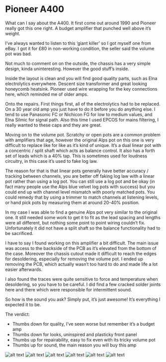 # Pioneer A400

What can I say about the A400. It first come out around 1990 and Pioneer really got this one right. A budget amplifier that punched well above it’s weight.

I’ve always wanted to listen to this ‘giant killer’ so I got myself one from eBay. I got it for £80 in non-working condition, the seller said the volume pot was bad.

Not much to comment on on the outside, the chassis has a very simple design, kinda uninteresting. However the good stuff’s inside. 

Inside the layout is clean and you will find good quality parts, such as Elna electrolytics everywhere. Descent size transformer and great looking honeycomb heatsink. Pioneer used wire wrapping for the key connections here, which reminded me of older amps.

Onto the repairs. First things first, all of the electrolytics had to be replaced. On a 30 year old amp you just have to do it before you do anything else. I tend to use Panasonic FC or Nichicon FG for low to medium values, and Elna Silmic for signal path. Also this time I used EPCOS for mains filtering, I really wanted to these caps and they are great.

Moving on to the volume pot. Scratchy or open pots are a common problem with amplifiers that age, however the original Alps pot on this one is very difficult to replace like for like as it’s kind of unique. It’s a dual linear pot with a concentric / split shaft which acts as balance control. It also has a forth set of leads which is a 40% tap. This is sometimes used for loudness circuitry, in this case it’s used to fake log law.

The reason for that is that linear pots generally have better accuracy / tracking between channels, you are better off faking log law with a linear pot rather than using a log pot. You can still use a log pot and be okay (in fact many people use the Alps blue velvet log pots with success) but you could end up with channel level mismatch with poorly matched pots. You could remedy that by using a trimmer to match channels at listening levels, or hand pick pots by measuring them at around 20-40% position.

In my case I was able to find a genuine Alps pot very similar to the original one. It still needed some work to get it to fit as the lead spacing and lengths were all different, but nothing some point to point wiring couldn’t fix. Unfortunately it did not have a split shaft so the balance functionality had to be sacrificed.

I have to say I found working on this amplifier a bit difficult. The main issue was access to the backside of the PCB as it’s elevated from the bottom of the case. Moreover the chassis cutout made it difficult to reach the edges for desoldering, especially for removing the volume pot. I ended up removing the PCB, which actually wasn’t too hard to do and made life a lot easier afterwards.

I also found the traces were quite sensitive to force and temperature when desoldering, so you have to be careful. I did find a few cracked solder joints here and there which were responsible for intermittent sound.

So how is the sound you ask? Simply put, it’s just awesome! It’s everything I expected it to be. 

The verdict:

* Thumbs down for quality, I’ve seen worse but remember it’s a budget amp
* Thumbs down for looks, uninspired and plasticky front panel
* Thumbs up for repairability, easy to fix even with its tricky volume pot
* Thumbs up for sound, the main reason you will buy this amp


![alt text](https://github.com/theartofquirky/diyaudio/blob/master/pioneer_a400/images/1.JPG)
![alt text](https://github.com/theartofquirky/diyaudio/blob/master/pioneer_a400/images/2.jpg)
![alt text](https://github.com/theartofquirky/diyaudio/blob/master/pioneer_a400/images/3.jpg)
![alt text](https://github.com/theartofquirky/diyaudio/blob/master/pioneer_a400/images/4.JPG)
![alt text](https://github.com/theartofquirky/diyaudio/blob/master/pioneer_a400/images/5.JPG)
![alt text](https://github.com/theartofquirky/diyaudio/blob/master/pioneer_a400/images/6.JPG)
